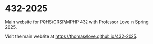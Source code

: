 # 432-2025

Main website for PQHS/CRSP/MPHP 432 with Professor Love in Spring 2025.

Visit the main website at https://thomaselove.github.io/432-2025.
